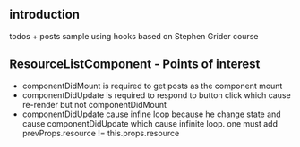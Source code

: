<h2>introduction</h2>
todos + posts sample using hooks based on Stephen Grider course

<h2>ResourceListComponent - Points of interest</h2>
<ul>
<li>componentDidMount is required to get posts as the component mount</li>
<li>componentDidUpdate is required to respond to button click which cause re-render but not componentDidMount</li>
<li>componentDidUpdate cause infine loop because he change state and cause componentDidUpdate which cause infinite loop. one must add prevProps.resource != this.props.resource </li>
</ul>
